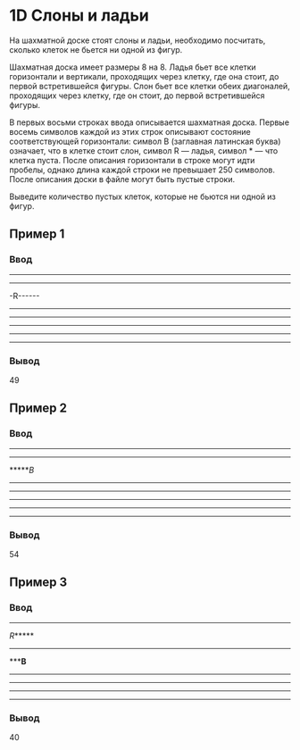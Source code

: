 # 1D Слоны и ладьи

На шахматной доске стоят слоны и ладьи, необходимо посчитать, сколько клеток не бьется ни одной из фигур.

Шахматная доска имеет размеры 8 на 8. Ладья бьет все клетки горизонтали и вертикали, проходящих через клетку, где она стоит, до первой встретившейся фигуры. Слон бьет все клетки обеих диагоналей, проходящих через клетку, где он стоит, до первой встретившейся фигуры.

В первых восьми строках ввода описывается шахматная доска. Первые восемь символов каждой из этих строк описывают состояние соответствующей горизонтали: символ B (заглавная латинская буква) означает, что в клетке стоит слон, символ R — ладья, символ * — что клетка пуста. После описания горизонтали в строке могут идти пробелы, однако длина каждой строки не превышает 250 символов. После описания доски в файле могут быть пустые строки.

Выведите количество пустых клеток, которые не бьются ни одной из фигур.

## Пример 1

### Ввод

--------

--------

-R------

--------

--------

--------

--------

--------

### Вывод

49

## Пример 2

### Ввод

********

********

******B*

********

********

********

********

********

### Вывод

54

## Пример 3

### Ввод

********

*R******

********

*****B**

********

********

********

********

### Вывод

40
